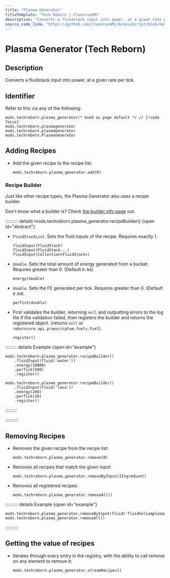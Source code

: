 ```yaml
---
title: "Plasma Generator"
titleTemplate: "Tech Reborn | CleanroomMC"
description: "Converts a fluidstack input into power, at a given rate per tick."
source_code_link: "https://github.com/CleanroomMC/GroovyScript/blob/master/src/main/java/com/cleanroommc/groovyscript/compat/mods/techreborn/PlasmaGenerator.java"
---
```


# Plasma Generator (Tech Reborn)

## Description

Converts a fluidstack input into power, at a given rate per tick.

## Identifier

Refer to this via any of the following:

```groovy:no-line-numbers {1}
mods.techreborn.plasma_generator/* Used as page default */ // [!code focus]
mods.techreborn.plasmagenerator
mods.techreborn.plasmaGenerator
mods.techreborn.PlasmaGenerator
```


## Adding Recipes

- Add the given recipe to the recipe list:

    ```groovy:no-line-numbers
    mods.techreborn.plasma_generator.add(R)
    ```


### Recipe Builder

Just like other recipe types, the Plasma Generator also uses a recipe builder.

Don't know what a builder is? Check [the builder info page](../../getting_started/builder.md) out.

:::::::::: details mods.techreborn.plasma_generator.recipeBuilder() {open id="abstract"}
- `FluidStackList`. Sets the fluid inputs of the recipe. Requires exactly 1.

    ```groovy:no-line-numbers
    fluidInput(FluidStack)
    fluidInput(FluidStack...)
    fluidInput(Collection<FluidStack>)
    ```

- `double`. Sets the total amount of energy generated from a bucket. Requires greater than 0. (Default `0.0d`).

    ```groovy:no-line-numbers
    energy(double)
    ```

- `double`. Sets the FE generated per tick. Requires greater than 0. (Default `0.0d`).

    ```groovy:no-line-numbers
    perTick(double)
    ```

- First validates the builder, returning `null` and outputting errors to the log file if the validation failed, then registers the builder and returns the registered object. (returns `null` or `reborncore.api.praescriptum.fuels.Fuel`).

    ```groovy:no-line-numbers
    register()
    ```

::::::::: details Example {open id="example"}
```groovy:no-line-numbers
mods.techreborn.plasma_generator.recipeBuilder()
    .fluidInput(fluid('water'))
    .energy(10000)
    .perTick(500)
    .register()

mods.techreborn.plasma_generator.recipeBuilder()
    .fluidInput(fluid('lava'))
    .energy(200)
    .perTick(10)
    .register()
```

:::::::::

::::::::::

## Removing Recipes

- Removes the given recipe from the recipe list:

    ```groovy:no-line-numbers
    mods.techreborn.plasma_generator.remove(R)
    ```

- Removes all recipes that match the given input:

    ```groovy:no-line-numbers
    mods.techreborn.plasma_generator.removeByInput(IIngredient)
    ```

- Removes all registered recipes:

    ```groovy:no-line-numbers
    mods.techreborn.plasma_generator.removeAll()
    ```

:::::::::: details Example {open id="example"}
```groovy:no-line-numbers
mods.techreborn.plasma_generator.removeByInput(fluid('fluidheliumplasma'))
mods.techreborn.plasma_generator.removeAll()
```

::::::::::

## Getting the value of recipes

- Iterates through every entry in the registry, with the ability to call remove on any element to remove it:

    ```groovy:no-line-numbers
    mods.techreborn.plasma_generator.streamRecipes()
    ```
